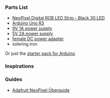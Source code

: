 ### Parts List

* [NeoPixel Digital RGB LED Strip - Black 30 LED](https://www.adafruit.com/products/1460)
* [Arduino Uno R3](https://www.adafruit.com/products/50)
* [9V 1A power supply](https://www.adafruit.com/product/63)
* [5V 2A power supply](https://www.adafruit.com/products/276)
* [female DC power adapter](https://www.adafruit.com/products/368)
* solering iron

Or just the [starter pack for Arduino](https://www.adafruit.com/products/68)

### Inspirations


### Guides

* [Adafruit NeoPixel Überguide](https://learn.adafruit.com/adafruit-neopixel-uberguide)